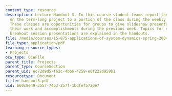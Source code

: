 ```yaml
---
content_type: resource
description: Lecture Handout 3. In this course student teams report their progress
  on the term-long project to a portion of the class during the weekly "breakout sessions".
  These classes are opportunities for groups to give slideshow presentations explaining
  their work and accomplishments during the previous week. Topics for each of the
  breakout session presentations are explained in the handouts.
file: /media/courses/15-875-applications-of-system-dynamics-spring-2004/b60c8e4935577463257f1bdfef5720e7_handout3.pdf
file_type: application/pdf
learning_resource_types:
- Projects
ocw_type: OCWFile
parent_title: Projects
parent_type: CourseSection
parent_uid: ec72d9d5-f62c-4bb6-4259-e0f222d959b1
resourcetype: Document
title: handout3.pdf
uid: b60c8e49-3557-7463-257f-1bdfef5720e7
---
```

